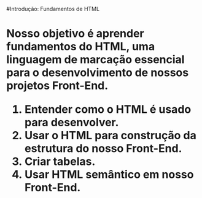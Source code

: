 #Introdução: Fundamentos de HTML <h1>

Nosso objetivo é aprender fundamentos do HTML, uma linguagem de **marcação** essencial para o desenvolvimento de nossos projetos Front-End.

1. Entender como o HTML é usado para desenvolver.
2. Usar o HTML para construção da estrutura do nosso Front-End.
3. Criar tabelas.
4. Usar HTML semântico em nosso Front-End.

